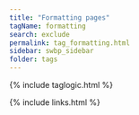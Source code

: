 ```yaml
---
title: "Formatting pages"
tagName: formatting
search: exclude
permalink: tag_formatting.html
sidebar: swbp_sidebar
folder: tags
---
```

{% include taglogic.html %}

{% include links.html %}
